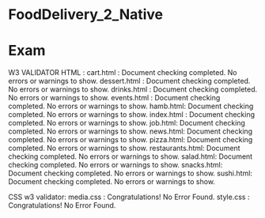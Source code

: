 # FoodDelivery_2_Native
<h1> Exam</h1>
W3 VALIDATOR HTML : cart.html : Document checking completed. No errors or warnings to show.
dessert.html : Document checking completed. No errors or warnings to show.
drinks.html : Document checking completed. No errors or warnings to show.
events.html : Document checking completed. No errors or warnings to show.
hamb.html: Document checking completed. No errors or warnings to show.
index.html : Document checking completed. No errors or warnings to show.
job.html: Document checking completed. No errors or warnings to show.
news.html: Document checking completed. No errors or warnings to show.
pizza.html: Document checking completed. No errors or warnings to show.
restaurants.html: Document checking completed. No errors or warnings to show.
salad.html: Document checking completed. No errors or warnings to show.
snacks.html: Document checking completed. No errors or warnings to show.
sushi.html: Document checking completed. No errors or warnings to show.

CSS w3 validator:
media.css : Congratulations! No Error Found.
style.css : Congratulations! No Error Found.
